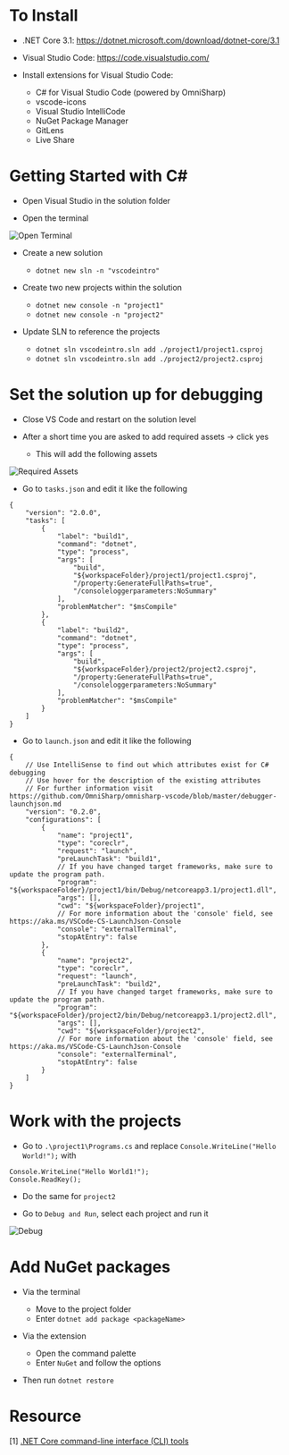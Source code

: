 # To Install

- .NET Core 3.1: https://dotnet.microsoft.com/download/dotnet-core/3.1

- Visual Studio Code: https://code.visualstudio.com/

- Install extensions for Visual Studio Code:
    - C# for Visual Studio Code (powered by OmniSharp)
    - vscode-icons
    - Visual Studio IntelliCode
    - NuGet Package Manager
    - GitLens
    - Live Share

# Getting Started with C#

- Open Visual Studio in the solution folder

- Open the terminal

![Open Terminal](https://github.com/quervernetzt/wcis/blob/master/VSCode_GettingStarted/resources/open-terminal.png)

- Create a new solution
    - `dotnet new sln -n "vscodeintro"`

- Create two new projects within the solution
    - `dotnet new console -n "project1"`
    - `dotnet new console -n "project2"`

- Update SLN to reference the projects
    - `dotnet sln vscodeintro.sln add ./project1/project1.csproj`
    - `dotnet sln vscodeintro.sln add ./project2/project2.csproj`


# Set the solution up for debugging

- Close VS Code and restart on the solution level

- After a short time you are asked to add required assets -> click yes
    - This will add the following assets

![Required Assets](https://github.com/quervernetzt/wcis/blob/master/VSCode_GettingStarted/resources/required-assets.png)

- Go to `tasks.json` and edit it like the following

```
{
    "version": "2.0.0",
    "tasks": [
        {
            "label": "build1",
            "command": "dotnet",
            "type": "process",
            "args": [
                "build",
                "${workspaceFolder}/project1/project1.csproj",
                "/property:GenerateFullPaths=true",
                "/consoleloggerparameters:NoSummary"
            ],
            "problemMatcher": "$msCompile"
        },
        {
            "label": "build2",
            "command": "dotnet",
            "type": "process",
            "args": [
                "build",
                "${workspaceFolder}/project2/project2.csproj",
                "/property:GenerateFullPaths=true",
                "/consoleloggerparameters:NoSummary"
            ],
            "problemMatcher": "$msCompile"
        }
    ]
}
```

- Go to `launch.json` and edit it like the following

```
{
    // Use IntelliSense to find out which attributes exist for C# debugging
    // Use hover for the description of the existing attributes
    // For further information visit https://github.com/OmniSharp/omnisharp-vscode/blob/master/debugger-launchjson.md
    "version": "0.2.0",
    "configurations": [
        {
            "name": "project1",
            "type": "coreclr",
            "request": "launch",
            "preLaunchTask": "build1",
            // If you have changed target frameworks, make sure to update the program path.
            "program": "${workspaceFolder}/project1/bin/Debug/netcoreapp3.1/project1.dll",
            "args": [],
            "cwd": "${workspaceFolder}/project1",
            // For more information about the 'console' field, see https://aka.ms/VSCode-CS-LaunchJson-Console
            "console": "externalTerminal",
            "stopAtEntry": false
        },
        {
            "name": "project2",
            "type": "coreclr",
            "request": "launch",
            "preLaunchTask": "build2",
            // If you have changed target frameworks, make sure to update the program path.
            "program": "${workspaceFolder}/project2/bin/Debug/netcoreapp3.1/project2.dll",
            "args": [],
            "cwd": "${workspaceFolder}/project2",
            // For more information about the 'console' field, see https://aka.ms/VSCode-CS-LaunchJson-Console
            "console": "externalTerminal",
            "stopAtEntry": false
        }
    ]
}
```

# Work with the projects

- Go to `.\project1\Programs.cs` and replace `Console.WriteLine("Hello World!");` with

```
Console.WriteLine("Hello World1!");
Console.ReadKey();
```

- Do the same for `project2`

- Go to `Debug and Run`, select each project and run it

![Debug](https://github.com/quervernetzt/wcis/blob/master/VSCode_GettingStarted/resources/debug.png)


# Add NuGet packages

- Via the terminal
    - Move to the project folder
    - Enter `dotnet add package <packageName>`

- Via the extension
    - Open the command palette
    - Enter `NuGet` and follow the options

- Then run `dotnet restore`

# Resource

[1] [.NET Core command-line interface (CLI) tools](https://docs.microsoft.com/en-us/dotnet/core/tools/?tabs=netcore2x)